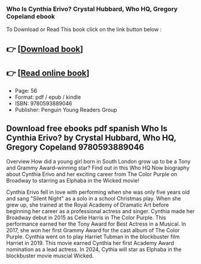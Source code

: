 ### Who Is Cynthia Erivo? Crystal Hubbard, Who HQ, Gregory Copeland ebook

To Download or Read This book click on the link button below :

## 👉  [**[Download book](http://ebooksharez.info/download.php?group=book&from=github.com&id=718828&lnk=1064 "Download book")**]

## 👉  [**[Read online book](http://ebooksharez.info/download.php?group=book&from=github.com&id=718828&lnk=1064 "Read online book")**]


* Page: 56
* Format: pdf / epub / kindle
* ISBN: 9780593889046
* Publisher: Penguin Young Readers Group



## Download free ebooks pdf spanish Who Is Cynthia Erivo? by Crystal Hubbard, Who HQ, Gregory Copeland 9780593889046


Overview
How did a young girl born in South London grow up to be a Tony and Grammy Award–winning star? Find out in this Who HQ Now biography about Cynthia Erivo and her exciting career from The Color Purple on Broadway to starring as Elphaba in the Wicked movie!
 
 Cynthia Erivo fell in love with performing when she was only five years old and sang &quot;Silent Night&quot; as a solo in a school Christmas play. When she grew up, she trained at the Royal Academy of Dramatic Art before beginning her career as a professional actress and singer. Cynthia made her Broadway debut in 2015 as Celie Harris in The Color Purple. This performance earned her the Tony Award for Best Actress in a Musical. In 2017, she won her first Grammy Award for the cast album of The Color Purple. Cynthia went on to play Harriet Tubman in the blockbuster film Harriet in 2019. This movie earned Cynthia her first Academy Award nomination as a lead actress. In 2024, Cythia will star as Elphaba in the blockbuster movie muscial Wicked.



